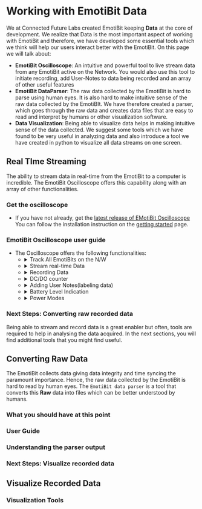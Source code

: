 # Working with EmotiBit Data
We at Connected Future Labs created EmotiBit keeping **Data** at the core of development. We realize that Data is the most important aspect of working with EmotiBit and therefore, we have developed
some essential tools which we think will help our users interact better with the EmotiBit.
On this page we will talk about:
- **EmotiBit Oscilloscope**: An intuitive and powerful tool to live stream data from any EmotiBit active on the Network. You would also use this tool to initiate
recording, add User-Notes to data being recorded and an array of other useful features
- **EmotiBit DataParser**: The raw data collected by the EmotiBit is hard to parse using human eyes. It is also hard to make intuitive sense of the raw data collected by the EmotiBIt. We have therefore created a parser, which goes through the raw data and creates data files that are easy to read and interpret by humans or other visualization software.
- **Data Visualization**: Being able to visualize data helps in making intuitive sense of the data collected. We suggest some tools which we have found to be very useful in analyzing data and also introduce a tool we have created in python to visualize all data streams on one screen.

## Real TIme Streaming
The ability to stream data in real-time from the EmotiBit to a computer is incredible. The EmotiBit Oscilloscope offers this capability along with an array of other functionalities.

### Get the oscilloscope
- If you have not already, get the [latest release of EMotiBit Oscilloscope](https://github.com/EmotiBit/ofxEmotiBit/releases/latest)
You can follow the installation instruction on the [getting started]() page.

### EmotiBit Oscilloscope user guide
- The Oscilloscope offers the following functionalities:
  - <details>
    <summary>Track All EmotiBits on the N/W</summary>
    <br>

    - All active EmotiBits on the same network as the host computer show up on the Oscilloscope.  
    - The EmotiBit you are connected to appears with an `X` in front of the IP address of that EmotiBit.  
    - All other EmotiBits, if present are grouped as a list. You can have several Oscilloscopes open on the same computer with an EmotiBit connected to each Oscilloscope. DO remember, however, that one Oscilloscope can be connected only to one EmotiBit at a time. And, if an EmotiBit is already connected to an Oscilloscope, it appears **greyed out** to all other oscilloscopes on the network.
    </details>

  - <details>
    <summary>Stream real-time Data</summary>
    <br>

    - The Moment you connect to an EmotiBit, the EmotiBIt Ocsilloscope will begin to display the data being transmitted by the EmotiBit. You can switch between available EmotiBits in the list and the data streams will update automatically.
    </details>
  
  - <details>
    <summary>Recording Data</summary>
    <br>
    
    - This is one of the most important features offered by the EmotiBit Oscilloscope. 
    - By clicking on the Record button, you can initiate a record session on the Selected EmotiBit. When a record session is initiated, the EmotiBit will start recording the data on the onboard SD-Card as well as stream it on the Oscilloscope.
    - The Important thing to note is that a recording session can be initiated only from an EmotiBit Oscilloscope window.
    - The EmotiBit uses this connection with an Oscilloscope to generate time syncing information essential for data integrity. We, therefore, recommend using the EmotiBit in-network as much as possible, connected to the Oscilloscope.
    - Once the Recording has been Initiated, you will notice the `red recording`a indicator led flashing on the EmotiBit. You are also free to move in/out of the network, close the Oscilloscope, or connect to a new Oscilloscope.
    </details>
    
  - <details>
    <summary>DC/DO counter</summary>
    <br>
    Data Clipping and Data Overflow are metric that are used to determine data integrity. Each metric is explained here:
    
    - Data Clipping: A clipping event occurs when the data recorded by any sensor goes out of the predefined bounds. The user should interpret the        occurrence of a clipping event as a point in time where the captured data does not represent the actual physical phenomenon.
    - Data Overflow: An overflow event occurs when the internal data buffers are filled and no new data being generated can be recorded. This leads to    "blanks" in the data time series. An overflow event should be taken more seriously, as the EmotiBit has been designed to avoid such scenarios.
    </details>
    
  - <details>
    <summary>Adding User Notes(labeling data)</summary>
    <br>
    
    - The ability to add User Notes was recognized as essential for the user experience by our development team. 
    The Oscilloscope offers the feature to label/tag the real-time data being recorded the EmotiBit.
    Note, that the User Note feature is available only when a recording session has been initiated by the user.
    </details> 

  - <details>
    <summary>Battery Level Indication</summary>
    <br>
  
    - The Battery Level indicator, as is suggestive from the name, displays the charge available in the battery as a percentage. We recommend not letting the battery fall below 20% as it might begin to interfere with the sensors.
    </details>
  - <details>
    <summary>Power Modes</summary>
    <br>
    
    The EmotiBit has 4 power modes it can work in. All modes can be accessed using the EmotiBit Oscilloscope.
    - **Normal Mode**: In normal mode, the EmotiBit works with complete functionality, being able to record and transmit data.
    - **Low Power Mode**: In Low power mode, the EmotiBit can record but cannot transmit data in real-time. It, however, continues to get the time-sync pulses.
    - **WiFi Off**: This mode causes the EmotiBit to shut down the onboard WiFi shield. This saves power and enables long recording sessions. However, since the WiFi shield is Off, the EmotiBit cannot get time-sync pulses, which can lead to less accurate time stamping od data.  The EmotiBit can be toggled between normal mode and WiFi off mode by performing a `long press` the onboard button. If using the EmotiBit in `WiFi off` mode, we recommend leaving the EmotiBit running for a couple of minutes after going back to normal mode. This can potentially help with time-syncing issues.
    - **Hibernate**: In hibernate mode, EmotiBit stops any task it is performing and goes to sleep. We recommend using this mode instead of un-plugging the EmotiBit battery when not in use.
    </details>

### Next Steps: Converting raw recorded data
Being able to stream and record data is a great enabler but often, tools are required to help in analysing the data acquired. In the next sections, you will find additional tools that you might find useful. 

## Converting Raw Data
The EmotiBit collects data giving data integrity and time syncing the paramount importance. Hence, the raw data collected by the EmotiBit is hard to read by human eyes. The `EmotiBit data parser` is a tool that converts this **Raw** data into files which can be better understood by humans.
 
### What you should have at this point

### User Guide

### Understanding the parser output

### Next Steps: Visualize recorded data

## Visualize Recorded Data

### Visualization Tools

